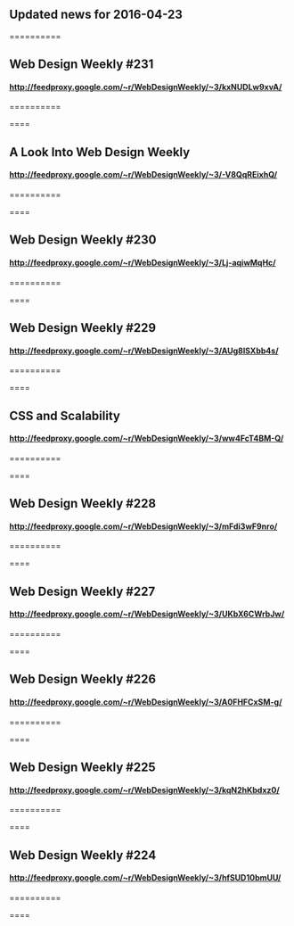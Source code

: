 ## Updated news for 2016-04-23 

==========
## Web Design Weekly #231
#### http://feedproxy.google.com/~r/WebDesignWeekly/~3/kxNUDLw9xvA/

==========

====
## A Look Into Web Design Weekly
#### http://feedproxy.google.com/~r/WebDesignWeekly/~3/-V8QqREixhQ/

==========

====
## Web Design Weekly #230
#### http://feedproxy.google.com/~r/WebDesignWeekly/~3/Lj-aqiwMqHc/

==========

====
## Web Design Weekly #229
#### http://feedproxy.google.com/~r/WebDesignWeekly/~3/AUg8ISXbb4s/

==========

====
## CSS and Scalability
#### http://feedproxy.google.com/~r/WebDesignWeekly/~3/ww4FcT4BM-Q/

==========

====
## Web Design Weekly #228
#### http://feedproxy.google.com/~r/WebDesignWeekly/~3/mFdi3wF9nro/

==========

====
## Web Design Weekly #227
#### http://feedproxy.google.com/~r/WebDesignWeekly/~3/UKbX6CWrbJw/

==========

====
## Web Design Weekly #226
#### http://feedproxy.google.com/~r/WebDesignWeekly/~3/A0FHFCxSM-g/

==========

====
## Web Design Weekly #225
#### http://feedproxy.google.com/~r/WebDesignWeekly/~3/kqN2hKbdxz0/

==========

====
## Web Design Weekly #224
#### http://feedproxy.google.com/~r/WebDesignWeekly/~3/hfSUD10bmUU/

==========

====

